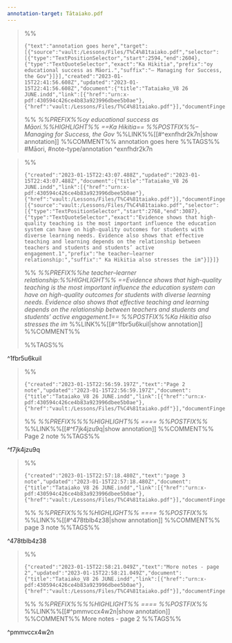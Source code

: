 ```yaml
---
annotation-target: Tātaiako.pdf
---
```




>%%
>```annotation-json
>{"text":"annotation goes here","target":[{"source":"vault:/Lessons/Files/T%C4%81taiako.pdf","selector":[{"type":"TextPositionSelector","start":2594,"end":2604},{"type":"TextQuoteSelector","exact":"Ka Hikitia","prefix":"oy educational success as Māori.","suffix":"– Managing for Success, the Gov"}]}],"created":"2023-01-15T22:41:56.608Z","updated":"2023-01-15T22:41:56.608Z","document":{"title":"Tataiako_V8 26 JUNE.indd","link":[{"href":"urn:x-pdf:430594c426ce4b83a923996dbee5b0ae"},{"href":"vault:/Lessons/Files/T%C4%81taiako.pdf"}],"documentFingerprint":"430594c426ce4b83a923996dbee5b0ae"},"uri":"vault:/Lessons/Files/T%C4%81taiako.pdf"}
>```
>%%
>*%%PREFIX%%oy educational success as Māori.%%HIGHLIGHT%% ==Ka Hikitia== %%POSTFIX%%– Managing for Success, the Gov*
>%%LINK%%[[#^exnfhdr2k7n|show annotation]]
>%%COMMENT%%
>annotation goes here
>%%TAGS%%
>#Māori, #note-type/annotation
^exnfhdr2k7n


>%%
>```annotation-json
>{"created":"2023-01-15T22:43:07.488Z","updated":"2023-01-15T22:43:07.488Z","document":{"title":"Tataiako_V8 26 JUNE.indd","link":[{"href":"urn:x-pdf:430594c426ce4b83a923996dbee5b0ae"},{"href":"vault:/Lessons/Files/T%C4%81taiako.pdf"}],"documentFingerprint":"430594c426ce4b83a923996dbee5b0ae"},"uri":"vault:/Lessons/Files/T%C4%81taiako.pdf","target":[{"source":"vault:/Lessons/Files/T%C4%81taiako.pdf","selector":[{"type":"TextPositionSelector","start":2768,"end":3087},{"type":"TextQuoteSelector","exact":"Evidence shows that high-quality teaching is the most important influence the education system can have on high-quality outcomes for students with diverse learning needs. Evidence also shows that effective teaching and learning depends on the relationship between teachers and students and students’ active engagement.1","prefix":"he teacher–learner relationship:","suffix":" Ka Hikitia also stresses the im"}]}]}
>```
>%%
>*%%PREFIX%%he teacher–learner relationship:%%HIGHLIGHT%% ==Evidence shows that high-quality teaching is the most important influence the education system can have on high-quality outcomes for students with diverse learning needs. Evidence also shows that effective teaching and learning depends on the relationship between teachers and students and students’ active engagement.1== %%POSTFIX%%Ka Hikitia also stresses the im*
>%%LINK%%[[#^1fbr5u6kuil|show annotation]]
>%%COMMENT%%
>
>%%TAGS%%
>
^1fbr5u6kuil


>%%
>```annotation-json
>{"created":"2023-01-15T22:56:59.197Z","text":"Page 2 note","updated":"2023-01-15T22:56:59.197Z","document":{"title":"Tataiako_V8 26 JUNE.indd","link":[{"href":"urn:x-pdf:430594c426ce4b83a923996dbee5b0ae"},{"href":"vault:/Lessons/Files/T%C4%81taiako.pdf"}],"documentFingerprint":"430594c426ce4b83a923996dbee5b0ae"},"uri":"vault:/Lessons/Files/T%C4%81taiako.pdf"}
>```
>%%
>*%%PREFIX%%%%HIGHLIGHT%% ==== %%POSTFIX%%*
>%%LINK%%[[#^f7jk4jzu9q|show annotation]]
>%%COMMENT%%
>Page 2 note
>%%TAGS%%
>
^f7jk4jzu9q


>%%
>```annotation-json
>{"created":"2023-01-15T22:57:18.480Z","text":"page 3 note","updated":"2023-01-15T22:57:18.480Z","document":{"title":"Tataiako_V8 26 JUNE.indd","link":[{"href":"urn:x-pdf:430594c426ce4b83a923996dbee5b0ae"},{"href":"vault:/Lessons/Files/T%C4%81taiako.pdf"}],"documentFingerprint":"430594c426ce4b83a923996dbee5b0ae"},"uri":"vault:/Lessons/Files/T%C4%81taiako.pdf"}
>```
>%%
>*%%PREFIX%%%%HIGHLIGHT%% ==== %%POSTFIX%%*
>%%LINK%%[[#^478tblb4z38|show annotation]]
>%%COMMENT%%
>page 3 note
>%%TAGS%%
>
^478tblb4z38


>%%
>```annotation-json
>{"created":"2023-01-15T22:58:21.049Z","text":"More notes - page 2","updated":"2023-01-15T22:58:21.049Z","document":{"title":"Tataiako_V8 26 JUNE.indd","link":[{"href":"urn:x-pdf:430594c426ce4b83a923996dbee5b0ae"},{"href":"vault:/Lessons/Files/T%C4%81taiako.pdf"}],"documentFingerprint":"430594c426ce4b83a923996dbee5b0ae"},"uri":"vault:/Lessons/Files/T%C4%81taiako.pdf"}
>```
>%%
>*%%PREFIX%%%%HIGHLIGHT%% ==== %%POSTFIX%%*
>%%LINK%%[[#^pmmvccx4w2n|show annotation]]
>%%COMMENT%%
>More notes - page 2
>%%TAGS%%
>
^pmmvccx4w2n
